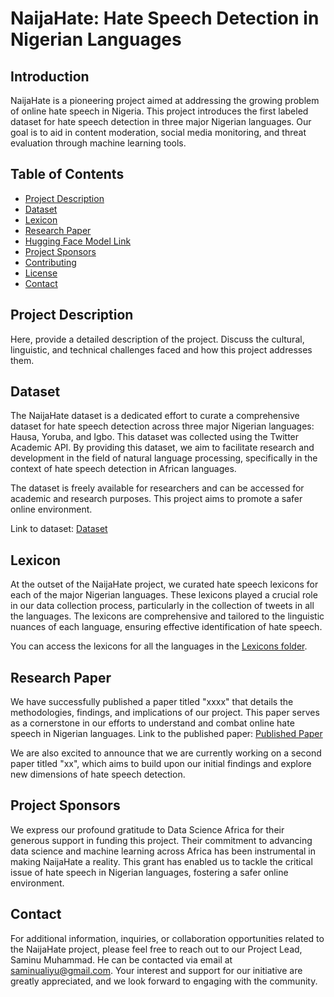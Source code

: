 # NaijaHate: Hate Speech Detection in Nigerian Languages

## Introduction
NaijaHate is a pioneering project aimed at addressing the growing problem of online hate speech in Nigeria. This project introduces the first labeled dataset for hate speech detection in three major Nigerian languages. Our goal is to aid in content moderation, social media monitoring, and threat evaluation through machine learning tools.

## Table of Contents
- [Project Description](#project-description)
- [Dataset](#dataset)
- [Lexicon](#lexicon)
- [Research Paper](#research-paper)
- [Hugging Face Model Link](#hugging-face-model-link)
- [Project Sponsors](#project-sponsors)
- [Contributing](#contributing)
- [License](#license)
- [Contact](#contact)

## Project Description
Here, provide a detailed description of the project. Discuss the cultural, linguistic, and technical challenges faced and how this project addresses them.

## Dataset

The NaijaHate dataset is a dedicated effort to curate a comprehensive dataset for hate speech detection across three major Nigerian languages: Hausa, Yoruba, and Igbo. This dataset was collected using the Twitter Academic API.  By providing this dataset, we aim to facilitate research and development in the field of natural language processing, specifically in the context of hate speech detection in African languages.

The dataset is freely available for researchers and can be accessed for academic and research purposes. This project aims to promote a safer online environment.


Link to dataset: [Dataset](<dataset-link>)


## Lexicon
At the outset of the NaijaHate project, we curated hate speech lexicons for each of the major Nigerian languages. These lexicons played a crucial role in our data collection process, particularly in the collection of tweets in all the languages. The lexicons are comprehensive and tailored to the linguistic nuances of each language, ensuring effective identification of hate speech.

You can access the lexicons for all the languages in the [Lexicons folder](https://github.com/smaliyu/NaijaHate/blob/main/Data%20Sampling%20strategy_.pdf).

  
## Research Paper

We have successfully published a paper titled "xxxx" that details the methodologies, findings, and implications of our project. This paper serves as a cornerstone in our efforts to understand and combat online hate speech in Nigerian languages. Link to the published paper: [Published Paper](<link-to-published-paper>)


We are also excited to announce that we are currently working on a second paper titled "xx", which aims to build upon our initial findings and explore new dimensions of hate speech detection.


## Project Sponsors
We express our profound gratitude to Data Science Africa for their generous support in funding this project. Their commitment to advancing data science and machine learning across Africa has been instrumental in making NaijaHate a reality. This grant has enabled us to tackle the critical issue of hate speech in Nigerian languages, fostering a safer online environment.


## Contact
For additional information, inquiries, or collaboration opportunities related to the NaijaHate project, please feel free to reach out to our Project Lead, Saminu Muhammad. He can be contacted via email at [saminualiyu@gmail.com](mailto:saminualiyu@gmail.com). Your interest and support for our initiative are greatly appreciated, and we look forward to engaging with the community.
